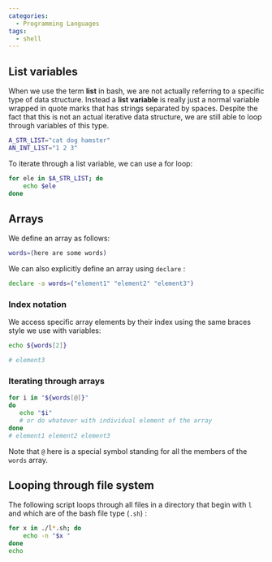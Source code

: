 ```yaml
---
categories:
  - Programming Languages
tags:
  - shell
---
```


## List variables

When we use the term **list** in bash, we are not actually referring to a specific type of data structure. Instead a **list variable** is really just a normal variable wrapped in quote marks that has strings separated by spaces. Despite the fact that this is not an actual iterative data structure, we are still able to loop through variables of this type.

```bash
A_STR_LIST="cat dog hamster"
AN_INT_LIST="1 2 3"
```

To iterate through a list variable, we can use a for loop:

```bash
for ele in $A_STR_LIST; do
    echo $ele
done
```

## Arrays

We define an array as follows:

```bash
words=(here are some words)
```

We can also explicitly define an array using `declare` :

```bash
declare -a words=("element1" "element2" "element3")
```

### Index notation

We access specific array elements by their index using the same braces style we use with variables:

```bash
echo ${words[2]}

# element3
```

### Iterating through arrays

```bash
for i in "${words[@]}"
do
   echo "$i"
   # or do whatever with individual element of the array
done
# element1 element2 element3
```

Note that `@` here is a special symbol standing for all the members of the `words` array.

## Looping through file system

The following script loops through all files in a directory that begin with `l` and which are of the bash file type (`.sh`) :

```bash
for x in ./l*.sh; do
    echo -n "$x "
done
echo
```
